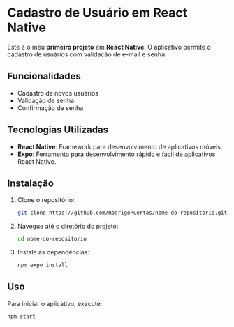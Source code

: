 # Cadastro de Usuário em React Native

Este é o meu **primeiro projeto** em **React Native**. O aplicativo permite o cadastro de usuários com validação de e-mail e senha.

## Funcionalidades

- Cadastro de novos usuários
- Validação de senha
- Confirmação de senha

## Tecnologias Utilizadas

- **React Native**: Framework para desenvolvimento de aplicativos móveis.
- **Expo**: Ferramenta para desenvolvimento rápido e fácil de aplicativos React Native.

## Instalação

1. Clone o repositório:
    ```bash
    git clone https://github.com/RodrigoPuertas/nome-do-repositorio.git
    ```
2. Navegue até o diretório do projeto:
    ```bash
    cd nome-do-repositorio
    ```
3. Instale as dependências:
    ```bash
    npm expo install
    ```

## Uso

Para iniciar o aplicativo, execute:
```bash
npm start
